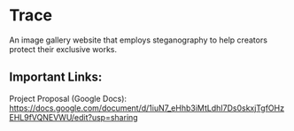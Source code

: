 # Trace
An image gallery website that employs steganography to help creators protect their exclusive works.

Important Links:
----------------
Project Proposal (Google Docs): https://docs.google.com/document/d/1iuN7_eHhb3iMtLdhI7Ds0skxjTgfOHzEHL9fVQNEVWU/edit?usp=sharing

